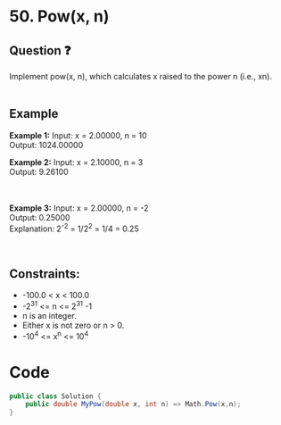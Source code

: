 # 50. Pow(x, n)
## Question ❓ <br>
Implement pow(x, n), which calculates x raised to the power n (i.e., xn).
<br><br>

## Example

__Example 1:__
Input: x = 2.00000, n = 10  
Output: 1024.00000 
<br>

__Example 2:__  Input: x = 2.10000, n = 3   
Output: 9.26100  
<br>
<br>

__Example 3:__  Input: x = 2.00000, n = -2   
Output: 0.25000  
Explanation: 2<sup>-2</sup> = 1/2<sup>2</sup> = 1/4 = 0.25

<br>
  
## Constraints:

- -100.0 < x < 100.0
- -2<sup>31</sup>  <= n <= 2<sup>31</sup> -1
- n is an integer.
- Either x is not zero or n > 0.
- -10<sup>4</sup>  <= x<sup>n</sup>  <= 10<sup>4</sup> 

# Code
```C#
public class Solution {
    public double MyPow(double x, int n) => Math.Pow(x,n);
}
```
